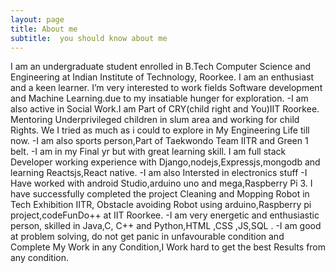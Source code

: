 ```yaml
---
layout: page
title: About me
subtitle:  you should know about me
---
```


I am an undergraduate student enrolled in B.Tech Computer Science and Engineering at Indian Institute of Technology, Roorkee.
I am an enthusiast and a keen learner. I’m very interested to work fields Software development and Machine Learning.due 
to my insatiable hunger for exploration.
-I am also active in Social Work.I am Part of CRY(child right and You)IIT Roorkee.
Mentoring Underprivileged children in slum area and working for child Rights. We 
I tried as much as i could to explore in My Engineering Life till now.
-I am  also sports person,Part of Taekwondo Team IITR and Green 1 belt.
-I am in my Final yr but with great learning skill.
I am full stack Developer working experience with Django,nodejs,Expressjs,mongodb and learning Reactsjs,React native.
-I am also Intersted in electronics stuff
-I Have worked with android Studio,arduino uno and mega,Raspberry Pi 3.
I have successfully completed the project Cleaning and Mopping Robot in Tech Exhibition IITR,
Obstacle avoiding Robot using arduino,Raspberry pi project,codeFunDo++ at IIT Roorkee.
-I am very energetic and enthusiastic person, skilled in Java,C, C++ and Python,HTML ,CSS ,JS,SQL .
-I am good at problem solving, do not get panic in unfavourable condition and
Complete My Work in any Condition,I Work hard to get the best Results from any condition.




